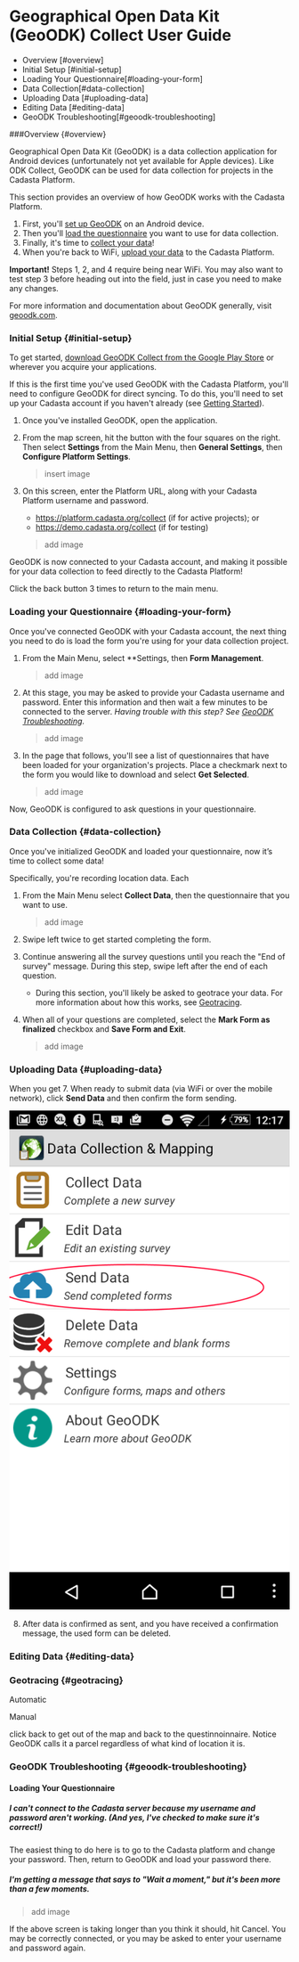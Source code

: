 # Geographical Open Data Kit \(GeoODK\) Collect User Guide

* Overview [#overview]
* Initial Setup [#initial-setup]
* Loading Your Questionnaire[#loading-your-form]
* Data Collection[#data-collection]
* Uploading Data [#uploading-data]
* Editing Data [#editing-data]
* GeoODK Troubleshooting[#geoodk-troubleshooting]

###Overview {#overview}

Geographical Open Data Kit \(GeoODK\) is a data collection application for Android devices (unfortunately not yet available for Apple devices). Like ODK Collect, GeoODK can be used for data collection for projects in the Cadasta Platform. 

This section provides an overview of how GeoODK works with the Cadasta Platform. 

1. First, you'll [set up GeoODK](#initial-setup) on an Android device.
2. Then you'll [load the questionnaire](#loading-your-form) you want to use for data collection.
3. Finally, it's time to [collect your data](#data-collection)! 
4. When you're back to WiFi, [upload your data](#upload-data) to the Cadasta Platform.

**Important!** Steps 1, 2, and 4 require being near WiFi. You may also want to test step 3 before heading out into the field, just in case you need to make any changes. 

For more information and documentation about GeoODK generally, visit [geoodk.com](http://geoodk.com/).

### Initial Setup {#initial-setup}

To get started, [download GeoODK Collect from the Google Play Store](https://play.google.com/store/apps/details?id=com.geoodk.collect.android) or wherever you acquire your applications.

If this is the first time you've used GeoODK with the Cadasta Platform, you'll need to configure GeoODK for direct syncing. To do this, you'll need to set up your Cadasta account if you haven't already \(see [Getting Started](01-gettingstarted.md)\).

1. Once you've installed GeoODK, open the application.
2. From the map screen, hit the button with the four squares on the right. Then select **Settings** from the Main Menu, then **General Settings**, then **Configure Platform Settings**. 

    >insert image

3. On this screen, enter the Platform URL, along with your Cadasta Platform username and password.
    * https://platform.cadasta.org/collect \(if for active projects\); or
    * https://demo.cadasta.org/collect  \(if for testing\)

    > add image

GeoODK is now connected to your Cadasta account, and making it possible for your data collection to feed directly to the Cadasta Platform!

Click the back button 3 times to return to the main menu.

### Loading your Questionnaire {#loading-your-form}

Once you've connected GeoODK with your Cadasta account, the next thing you need to do is load the form you're using for your data collection project. 

1. From the Main Menu, select **Settings, then **Form Management**. 

    > add image

2. At this stage, you may be asked to provide your Cadasta username and password. Enter this information and then wait a few minutes to be connected to the server. _Having trouble with this step? See [GeoODK Troubleshooting](#geoodk-troubleshooting)._

    > add image

3. In the page that follows, you'll see a list of questionnaires that have been loaded for your organization's projects. Place a checkmark next to the form you would like to download and select **Get Selected**.

    > add image

Now, GeoODK is configured to ask questions in your questionnaire. 

### Data Collection {#data-collection}

Once you've initialized GeoODK and loaded your questionnaire, now it’s time to collect some data!

Specifically, you're recording location data. Each 

1. From the Main Menu select **Collect Data**, then the questionnaire that you want to use. 

    > add image

2. Swipe left twice to get started completing the form.
3. Continue answering all the survey questions until you reach the "End of survey" message. During this step, swipe left after the end of each question. 
    * During this section, you'll likely be asked to geotrace your data. For more information about how this works, see [Geotracing](#geotracing).
4. When all of your questions are completed, select the **Mark Form as finalized** checkbox and **Save Form and Exit**. 

    > add image

### Uploading Data {#uploading-data}

When you get 
7. When ready to submit data \(via WiFi or over the mobile network\), click **Send Data** and then confirm the form sending. 

![](/assets/geoodk_home_screen_send_data.png)

8. After data is confirmed as sent, and you have received a confirmation message, the used form can be deleted.

### Editing Data {#editing-data}

### Geotracing {#geotracing}

Automatic

Manual


click back to get out of the map and back to the questinnoinnaire. Notice GeoODK calls it a parcel regardless of what kind of location it is.


### GeoODK Troubleshooting {#geoodk-troubleshooting}

 

#### Loading Your Questionnaire

##### I can't connect to the Cadasta server because my username and password aren't working. (And yes, I've checked to make sure it's correct!)

The easiest thing to do here is to go to the Cadasta platform and change your password. Then, return to GeoODK and load your password there.  

##### I'm getting a message that says to "Wait a moment," but it's been more than a few moments.

> add image

If the above screen is taking longer than you think it should, hit Cancel. You may be correctly connected, or you may be asked to enter your username and password again. 






